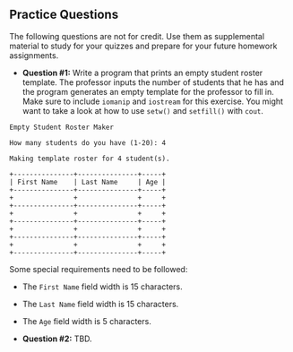 ## Practice Questions
The following questions are not for credit. Use them as supplemental material to study for your quizzes and prepare for your future homework assignments.

* **Question #1:** Write a program that prints an empty student roster template. The professor inputs the number of students that he has and the program generates an empty template for the professor to fill in. Make sure to include `iomanip` and `iostream` for this exercise. You might want to take a look at how to use `setw()` and `setfill()` with `cout`.

```
Empty Student Roster Maker

How many students do you have (1-20): 4

Making template roster for 4 student(s).

+---------------+---------------+-----+
| First Name    | Last Name     | Age |
+---------------+---------------+-----+
+               +               +     +
+---------------+---------------+-----+
+               +               +     +
+---------------+---------------+-----+
+               +               +     +
+---------------+---------------+-----+
+               +               +     +
+---------------+---------------+-----+
```

Some special requirements need to be followed:
* The `First Name` field width is 15 characters.
* The `Last Name` field width is 15 characters.
* The `Age` field width is 5 characters.


* **Question #2:** TBD.
